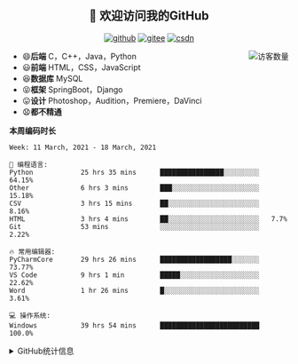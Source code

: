 <h2 align="center">👋 欢迎访问我的GitHub</h2>
<p align="center">
  <a href="https://github.com/eternidad33"><img src="https://img.shields.io/badge/GitHub-ff79c6" alt="github"></a>
  <a href="https://gitee.com/eternidad33"><img src="https://img.shields.io/badge/Gitee-fe7300" alt="gitee"></a>
  <a href="https://blog.csdn.net/qq_42907802"><img src="https://img.shields.io/badge/CSDN-cf000e" alt="csdn"></a>
</p>

<img align='right' src="https://profile-counter.glitch.me/eternidad33/count.svg" alt="访客数量"/>

- 😄**后端** C，C++，Java，Python
- 😃**前端** HTML，CSS，JavaScript
- 😆**数据库** MySQL
- 😝**框架** SpringBoot，Django
- 😛**设计** Photoshop，Audition，Premiere，DaVinci
- 😧**都不精通**

**本周编码时长**

<!--START_SECTION:waka-->
```text
Week: 11 March, 2021 - 18 March, 2021

💬 编程语言: 
Python            25 hrs 35 mins      ████████████████░░░░░░░░░   64.15% 
Other             6 hrs 3 mins        ███░░░░░░░░░░░░░░░░░░░░░░   15.18% 
CSV               3 hrs 15 mins       ██░░░░░░░░░░░░░░░░░░░░░░░   8.16% 
HTML              3 hrs 4 mins        ██░░░░░░░░░░░░░░░░░░░░░░░   7.7% 
Git               53 mins             ░░░░░░░░░░░░░░░░░░░░░░░░░   2.22%

🔥 常用编辑器: 
PyCharmCore       29 hrs 26 mins      ██████████████████░░░░░░░   73.77% 
VS Code           9 hrs 1 min         █████░░░░░░░░░░░░░░░░░░░░   22.62% 
Word              1 hr 26 mins        █░░░░░░░░░░░░░░░░░░░░░░░░   3.61%

💻 操作系统: 
Windows           39 hrs 54 mins      █████████████████████████   100.0%

```


<!--END_SECTION:waka-->




<details>
<summary>GitHub统计信息</summary>

<br/>

> 动态太少，不好意思展示
> 
> 下面的GitHub统计信息是来自于[github-readme-stats](https://github.com/anuraghazra/github-readme-stats)项目，里边有[中文文档](https://github.com/anuraghazra/github-readme-stats/blob/master/readme_cn.md)

<a href="https://github.com/eternidad33/eternidad33">
  <img align="center" src="https://github-readme-stats.anuraghazra1.vercel.app/api?username=eternidad33&show_icons=true" />
</a>
<br/>

---

*近期更新的仓库*

<a href="https://github.com/eternidad33/eternidad33">
  <img align="center" src="https://github-readme-stats.anuraghazra1.vercel.app/api/pin/?username=eternidad33&repo=eternidad33" />
</a>    
<a href="https://gitee.com/eternidad33/leetcode">
  <img align="center" src="https://github-readme-stats.anuraghazra1.vercel.app/api/pin/?username=eternidad33&repo=leetcode" />
</a>

<br/>

<br/>

[![eternidad33's contribution graph as a Game of Life](https://github4life.herokuapp.com/eternidad33.gif)](https://github4life.herokuapp.com/eternidad33)

</details>


